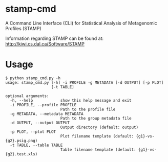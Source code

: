 # stamp-cmd
A Command Line Interface (CLI) for Statistical Analysis of Metagenomic Profiles (STAMP)

Information regarding STAMP can be found at: http://kiwi.cs.dal.ca/Software/STAMP

# Usage
```
$ python stamp_cmd.py -h
usage: stamp_cmd.py [-h] -i PROFILE -g METADATA [-d OUTPUT] [-p PLOT]
                    [-t TABLE]

optional arguments:
  -h, --help            show this help message and exit
  -i PROFILE, --profile PROFILE
                        Path to the profile file
  -g METADATA, --metadata METADATA
                        Path to the group metadata file
  -d OUTPUT, --output OUTPUT
                        Output directory (default: output)
  -p PLOT, --plot PLOT  
                        Plot filename template (default: {g1}-vs-{g2}.psig.png)
  -t TABLE, --table TABLE
                        Table filename template (default: {g1}-vs-{g2}.test.xls)
```
